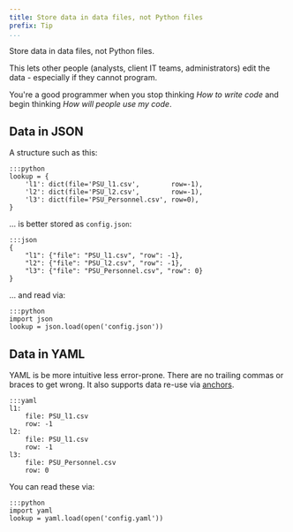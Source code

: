 ```yaml
---
title: Store data in data files, not Python files
prefix: Tip
...
```


Store data in data files, not Python files.

This lets other people (analysts, client IT teams, administrators) edit the data - especially if they cannot program.

You're a good programmer when you stop thinking *How to write code* and begin
thinking *How will people use my code*.

## Data in JSON

A structure such as this:

    :::python
    lookup = {
        'l1': dict(file='PSU_l1.csv',        row=-1),
        'l2': dict(file='PSU_l2.csv',        row=-1),
        'l3': dict(file='PSU_Personnel.csv', row=0),
    }

... is better stored as `config.json`:

    :::json
    {
        "l1": {"file": "PSU_l1.csv", "row": -1},
        "l2": {"file": "PSU_l2.csv", "row": -1},
        "l3": {"file": "PSU_Personnel.csv", "row": 0}
    }

... and read via:

    :::python
    import json
    lookup = json.load(open('config.json'))

## Data in YAML

YAML is be more intuitive less error-prone. There are no trailing commas or
braces to get wrong. It also supports data re-use via [anchors][anchors].

    :::yaml
    l1:
        file: PSU_l1.csv
        row: -1
    l2:
        file: PSU_l1.csv
        row: -1
    l3:
        file: PSU_Personnel.csv
        row: 0

You can read these via:

    :::python
    import yaml
    lookup = yaml.load(open('config.yaml'))

[anchors]: http://camel.readthedocs.io/en/latest/yamlref.html#anchors
